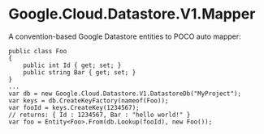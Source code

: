 # Google.Cloud.Datastore.V1.Mapper

A convention-based Google Datastore entities to POCO auto mapper:

    public class Foo
    {
        public int Id { get; set; }
        public string Bar { get; set; }
    }
    ...
    var db = new Google.Cloud.Datastore.V1.DatastoreDb("MyProject");
    var keys = db.CreateKeyFactory(nameof(Foo));
    var fooId = keys.CreateKey(1234567);
    // returns: { Id : 1234567, Bar : "hello world!" }
    var foo = Entity<Foo>.From(db.Lookup(fooId), new Foo());
